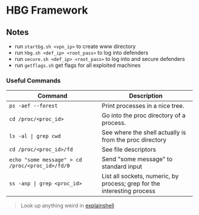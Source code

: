 # HBG Framework

## Notes
* run `startbg.sh <vpn_ip>` to create www directory
* run `hbg.sh <def_ip> <root_pass>` to log into defenders
* run `secure.sh <def_ip> <root_pass>` to log into and secure defenders
* run `getflags.sh` get flags for all exploited machines

### Useful Commands

| **Command** | **Description** |
|---|----|
| `ps -aef --forest` | Print processes in a nice tree. |
| `cd /proc/<proc_id>` | Go into the proc directory of a process. |
| `ls -al \| grep cwd` | See where the shell actually is from the proc directory |
| `cd /proc/<proc_id>/fd` | See file descriptors |
| `echo "some message" > cd /proc/<proc_id>/fd/0` | Send "some message" to standard input |
| `ss -anp \| grep <proc_id>` | List all sockets, numeric, by process; grep for the interesting process |

> Look up anything weird in [explainshell](https://explainshell.com/)
